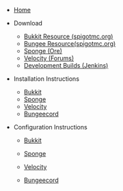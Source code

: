 * [Home](/)
  
* Download
  
  * [Bukkit Resource (spigotmc.org)](https://www.spigotmc.org/resources/hiberniadiscord-%C2%BB-chat-to-discord-integration.67795/) 
  * [Bungee Resource(spigotmc.org)](/#/comming-sooon)
  * [Sponge (Ore)]((/#/comming-sooon))
  * [Velocity (Forums)]((/#/comming-sooon))
  * [Development Builds (Jenkins)](/#/comming-sooon) 
  
* Installation Instructions
  
  * [Bukkit](/#/comming-sooon)
  * [Sponge](/#/comming-sooon)
  * [Velocity](/#/comming-sooon)
  * [Bungeecord](/#/comming-sooon)
  
* Configuration Instructions
  
  * [Bukkit](/#/comming-sooon)
    
  * [Sponge](/#/comming-sooon)
    
  * [Velocity](/#/comming-sooon)
    
  * [Bungeecord](/#/comming-sooon)
    
    

